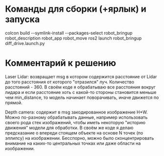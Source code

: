 # Команды для сборки (+ярлык) и запуска
colcon build --symlink-install --packages-select robot_bringup robot_description robot_app robot_move
ros2 launch robot_bringup diff_drive.launch.py

# Комментарий к решению
Laser Lidar: возвращает msg в котором содержится расстояние от Lidar до того расстояния от которого "отразился" луч. Количество расстояний - 360.
В своём коде я обрабатываю все расстояния вокруг лидара и если расстояние хоть с какой-то стороны становится меньше чем min_distance, то модель начинает поворачивать, иначе движется по прямой.

Depth camera: содержит в msg закодированное изображение H*W. Можно по-разному обрабатывать данные, например использовать своего рода стек изображений,
чтобы иметь некоторую "историю движения" модели для обработки. В своём же коде я делаю предсказание о впереди стоящем объекте на основе N точек (по эллипсy) на изображении. Бесспорно, можно было сконцентрировать внимание на каких-то центральных точках или даже области на изображении.


